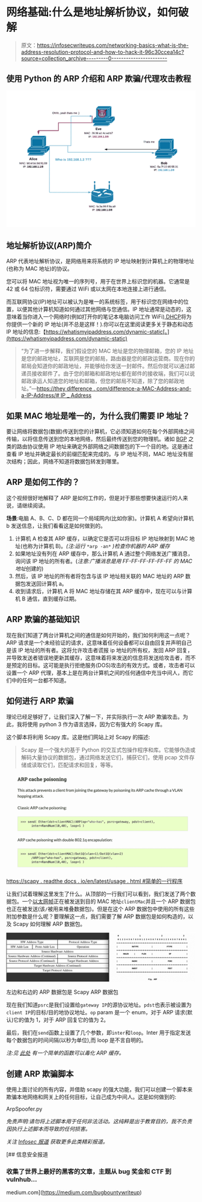 # 网络基础:什么是地址解析协议，如何破解

> 原文：<https://infosecwriteups.com/networking-basics-what-is-the-address-resolution-protocol-and-how-to-hack-it-96c30ccea14c?source=collection_archive---------0----------------------->

## 使用 Python 的 ARP 介绍和 ARP 欺骗/代理攻击教程

![](img/23696d11f20d214afb57d18669b86cd7.png)

## 地址解析协议(ARP)简介

ARP 代表地址解析协议，是网络用来将系统的 IP 地址映射到计算机上的物理地址(也称为 MAC 地址)的协议。

您可以将 MAC 地址视为唯一的序列号，用于在世界上标识您的机器。它通常是 42 或 64 位标识符，需要通过 WiFi 或以太网在本地连接上进行通信。

而互联网协议(IP)地址可以被认为是唯一的系统标签，用于标识您在网络中的位置，以便其他计算机知道如何通过其他网络与您通信。IP 地址通常是动态的，这意味着当你进入一个网络时(例如打开你的笔记本电脑访问工作 WiFi),[DHCP](https://www.lifewire.com/what-is-dhcp-2625848)将为你提供一个新的 IP 地址(并不总是这样！).你可以在这里阅读更多关于静态和动态 IP 地址的信息:【https://whatismyipaddress.com/dynamic-static[。](https://whatismyipaddress.com/dynamic-static)

> “为了进一步解释，我们假设您的 MAC 地址是您的物理邮箱，您的 IP 地址是您的邮政地址，互联网是您的邮局，路由器是您的邮政运营商。现在你的邮局会知道你的邮政地址，并能够给你发送一封邮件。然后你就可以通过邮递员接收邮件了。由于您的邮箱和邮政地址都在邮件的接收端，我们可以说邮政承运人知道您的地址和邮箱，但您的邮局不知道，除了您的邮政地址。”—[https://they difference . com/difference-a-MAC-Address-and-a-IP-Address/# IP _ Address](https://theydiffer.com/difference-between-a-mac-address-and-an-ip-address/#IP_Address)

## 如果 MAC 地址是唯一的，为什么我们需要 IP 地址？

要让网络将数据包(数据)传送到您的计算机，它必须知道如何在每个外部网络之间传输，以将信息传送到您的本地网络，然后最终传送到您的物理机。诸如 [BGP](https://medium.com/bugbountywriteup/bgp-the-weak-link-in-the-internet-what-is-bgp-and-how-do-hackers-exploit-it-d899a68ba5bb) 之类的路由协议使用 IP 地址来确定外部网络之间数据包的下一个目的地。这是通过查看 IP 地址并确定最长的前缀匹配来完成的。与 IP 地址不同，MAC 地址没有层次结构；因此，网络不知道将数据包转发到哪里。

## **ARP 是如何工作的？**

这个视频很好地解释了 ARP 是如何工作的，但是对于那些想要快速运行的人来说，请继续阅读。

**场景**:电脑 A、B、C、D 都在同一个局域网内(比如你家)。计算机 A 希望向计算机 b 发送信息，让我们看看这是如何做到的。

1.  计算机 A 检查其 ARP 缓存，以确定它是否可以将目标 IP 地址映射到 MAC 地址(也称为计算机 B)。*(注:运行* `*arp -an*` *)检查你机器的 ARP 缓存*
2.  如果地址没有列在 ARP 缓存中，那么计算机 A 通过整个网络发送广播消息，询问该 IP 地址的所有者。(*注意:广播消息是用 FF-FF-FF-FF-FF-FF 的 MAC 地址*创建的)
3.  然后，该 IP 地址的所有者将包含与该 IP 地址相关联的 MAC 地址的 ARP 数据包发送回计算机 a。
4.  收到请求后，计算机 A 将 MAC 地址存储在其 ARP 缓存中，现在可以与计算机 B 通信，直到缓存过期。

## ARP 欺骗的基础知识

现在我们知道了两台计算机之间的通信是如何开始的，我们如何利用这一点呢？ARP 请求是一个未经验证的请求，这意味着任何设备都可以自由回复并声明自己是该 IP 地址的所有者。这将允许攻击者谎报 ip 地址的所有权，发回 ARP 回复，并导致发送者错误地更新其缓存，这意味着将来发送的信息将发送给攻击者，而不是预定的目标。这可能是执行拒绝服务(DOS)攻击的有效方式。或者，攻击者可以设置一个 ARP 代理，基本上是在两台计算机之间的任何通信中充当中间人，而它们中的任何一台都不知道。

## **如何进行 ARP 欺骗**

理论已经足够好了，让我们深入了解一下，并实际执行一次 ARP 欺骗攻击。为此，我将使用 python 3 作为语言选择，因为它有强大的 Scapy 库。

这个脚本将利用 Scapy 库。这是他们网站上对 Scapy 的描述:

> Scapy 是一个强大的基于 Python 的交互式包操作程序和库。它能够伪造或解码大量协议的数据包，通过网络发送它们，捕获它们，使用 pcap 文件存储或读取它们，匹配请求和回复，等等。

![](img/88000733fa04b966b7bc4f1b1f183ad8.png)

[https://scapy . readthe docs . io/en/latest/usage . html #简单的一行程序](https://scapy.readthedocs.io/en/latest/usage.html#simple-one-liners)

让我们试着理解这里发生了什么。从顶部的一行我们可以看到，我们发送了两个数据包。一个[以太网帧](https://www.networkworld.com/article/3225865/ethernet-frames-and-packets-whats-the-difference.html)正在被发送到目的 MAC 地址`clientMac`并且一个 ARP 数据包也正在被发送(该`/`被用来堆叠数据包)。但是在这个 ARP 数据包中使用的所有这些附加参数是什么呢？要理解这一点，我们需要了解 ARP 数据包是如何构造的，以及 Scapy 如何理解 ARP 数据包。

![](img/899f9d1e526004f1776f4abaa5d93e48.png)

左边和右边的 ARP 数据包是 Scapy ARP 数据包

现在我们知道`psrc`是我们设置给`gateway IP`的源协议地址。`pdst`也表示被设置为`client IP`的目标/目的地协议地址。`op` param 是一个 enum，对于 ARP 请求(默认)它的值为 1，对于 ARP 回复它的值为 2。

最后，我们在`send`函数上设置了几个参数，即`inter`和`loop`。Inter 用于指定发送每个数据包的时间间隔(以秒为单位),而 loop 是不言自明的。

*注:见* [*此处*](https://scapy.readthedocs.io/en/latest/api/scapy.layers.l2.html#scapy.layers.l2.arpcachepoison) *有一个简单的函数可以毒化 ARP 缓存。*

## 创建 ARP 欺骗脚本

使用上面讨论的所有内容，并借助 scapy 的强大功能，我们可以创建一个脚本来欺骗本地网络和网关上的任何目标，让自己成为中间人。这是如何做到的:

ArpSpoofer.py

*免责声明:请勿将上述脚本用于任何非法活动。这纯粹是出于教育目的，我不负责因执行上述脚本而导致的任何损害。*

*关注* [*Infosec 报道*](https://medium.com/bugbountywriteup) *获取更多此类精彩报道。*

[](https://medium.com/bugbountywriteup) [## 信息安全报道

### 收集了世界上最好的黑客的文章，主题从 bug 奖金和 CTF 到 vulnhub…

medium.com](https://medium.com/bugbountywriteup)